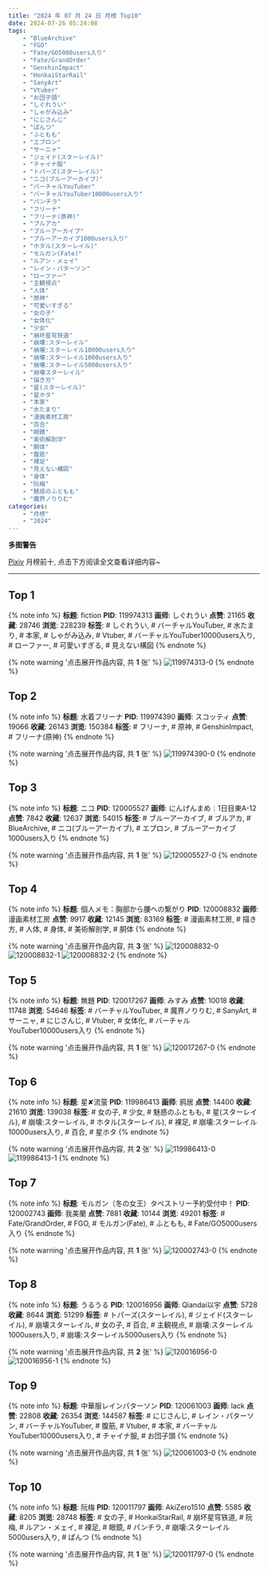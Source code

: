 ```yaml
---
title: "2024 年 07 月 24 日 月榜 Top10"
date: 2024-07-26 05:24:08
tags:
    - "BlueArchive"
    - "FGO"
    - "Fate/GO5000users入り"
    - "Fate/GrandOrder"
    - "GenshinImpact"
    - "HonkaiStarRail"
    - "SanyArt"
    - "Vtuber"
    - "お団子頭"
    - "しぐれうい"
    - "しゃがみ込み"
    - "にじさんじ"
    - "ぱんつ"
    - "ふともも"
    - "エプロン"
    - "サーニャ"
    - "ジェイド(スターレイル)"
    - "チャイナ服"
    - "トパーズ(スターレイル)"
    - "ニコ(ブルーアーカイブ)"
    - "バーチャルYouTuber"
    - "バーチャルYouTuber10000users入り"
    - "パンチラ"
    - "フリーナ"
    - "フリーナ(原神)"
    - "ブルアカ"
    - "ブルーアーカイブ"
    - "ブルーアーカイブ1000users入り"
    - "ホタル(スターレイル)"
    - "モルガン(Fate)"
    - "ルアン・メェイ"
    - "レイン・パターソン"
    - "ローファー"
    - "主観視点"
    - "人体"
    - "原神"
    - "可愛いすぎる"
    - "女の子"
    - "女体化"
    - "少女"
    - "崩坏星穹铁道"
    - "崩壊:スターレイル"
    - "崩壊:スターレイル10000users入り"
    - "崩壊:スターレイル1000users入り"
    - "崩壊:スターレイル5000users入り"
    - "崩壊スターレイル"
    - "描き方"
    - "星(スターレイル)"
    - "星ホタ"
    - "本家"
    - "水たまり"
    - "漫画素材工房"
    - "百合"
    - "眼鏡"
    - "美術解剖学"
    - "胴体"
    - "腹筋"
    - "裸足"
    - "見えない構図"
    - "身体"
    - "阮梅"
    - "魅惑のふともも"
    - "魔界ノりりむ"
categories:
    - "月榜"
    - "2024"
---
```


<i class="fa fa-triangle-exclamation"></i>**多图警告**<i class="fa fa-triangle-exclamation"></i>

[Pixiv](https://www.pixiv.net/) 月榜前十, 点击下方阅读全文查看详细内容~

<!-- more -->

---

## Top 1

{% note info %}
**标题**: fiction
**PID**: 119974313 **画师**: しぐれうい
**点赞**: 21165 **收藏**: 28746 **浏览**: 228239
**标签**: # しぐれうい, # バーチャルYouTuber, # 水たまり, # 本家, # しゃがみ込み, # Vtuber, # バーチャルYouTuber10000users入り, # ローファー, # 可愛いすぎる, # 見えない構図
{% endnote %}

{% note warning '点击展开作品内容, 共 **1** 张' %}
![119974313-0](https://i.pixiv.re/img-original/img/2024/06/26/00/00/11/119974313_p0.jpg)
{% endnote %}

## Top 2

{% note info %}
**标题**: 水着フリーナ
**PID**: 119974390 **画师**: スコッティ
**点赞**: 19066 **收藏**: 26143 **浏览**: 150384
**标签**: # フリーナ, # 原神, # GenshinImpact, # フリーナ(原神)
{% endnote %}

{% note warning '点击展开作品内容, 共 **1** 张' %}
![119974390-0](https://i.pixiv.re/img-original/img/2024/06/26/00/00/29/119974390_p0.jpg)
{% endnote %}

## Top 3

{% note info %}
**标题**: ニコ
**PID**: 120005527 **画师**: にんげんまめ￤1日目東A-12
**点赞**: 7842 **收藏**: 12637 **浏览**: 54015
**标签**: # ブルーアーカイブ, # ブルアカ, # BlueArchive, # ニコ(ブルーアーカイブ), # エプロン, # ブルーアーカイブ1000users入り
{% endnote %}

{% note warning '点击展开作品内容, 共 **1** 张' %}
![120005527-0](https://i.pixiv.re/img-original/img/2024/06/27/01/30/08/120005527_p0.png)
{% endnote %}

## Top 4

{% note info %}
**标题**: 個人メモ：胸部から腰への繋がり
**PID**: 120008832 **画师**: 漫画素材工房
**点赞**: 9917 **收藏**: 12145 **浏览**: 83169
**标签**: # 漫画素材工房, # 描き方, # 人体, # 身体, # 美術解剖学, # 胴体
{% endnote %}

{% note warning '点击展开作品内容, 共 **3** 张' %}
![120008832-0](https://i.pixiv.re/img-original/img/2024/06/27/06/00/08/120008832_p0.jpg)
![120008832-1](https://i.pixiv.re/img-original/img/2024/06/27/06/00/08/120008832_p1.jpg)
![120008832-2](https://i.pixiv.re/img-original/img/2024/06/27/06/00/08/120008832_p2.jpg)
{% endnote %}

## Top 5

{% note info %}
**标题**: 無題
**PID**: 120017267 **画师**: みすみ
**点赞**: 10018 **收藏**: 11748 **浏览**: 54646
**标签**: # バーチャルYouTuber, # 魔界ノりりむ, # SanyArt, # サーニャ, # にじさんじ, # Vtuber, # 女体化, # バーチャルYouTuber10000users入り
{% endnote %}

{% note warning '点击展开作品内容, 共 **1** 张' %}
![120017267-0](https://i.pixiv.re/img-original/img/2024/06/27/16/12/42/120017267_p0.png)
{% endnote %}

## Top 6

{% note info %}
**标题**: 星✘流萤
**PID**: 119986413 **画师**: 鸦居
**点赞**: 14400 **收藏**: 21610 **浏览**: 139038
**标签**: # 女の子, # 少女, # 魅惑のふともも, # 星(スターレイル), # 崩壊:スターレイル, # ホタル(スターレイル), # 裸足, # 崩壊:スターレイル10000users入り, # 百合, # 星ホタ
{% endnote %}

{% note warning '点击展开作品内容, 共 **2** 张' %}
![119986413-0](https://i.pixiv.re/img-original/img/2024/06/26/13/13/18/119986413_p0.jpg)
![119986413-1](https://i.pixiv.re/img-original/img/2024/06/26/13/13/18/119986413_p1.jpg)
{% endnote %}

## Top 7

{% note info %}
**标题**: モルガン（冬の女王）タペストリー予約受付中！
**PID**: 120002743 **画师**: 我美蘭
**点赞**: 7881 **收藏**: 10144 **浏览**: 49201
**标签**: # Fate/GrandOrder, # FGO, # モルガン(Fate), # ふともも, # Fate/GO5000users入り
{% endnote %}

{% note warning '点击展开作品内容, 共 **1** 张' %}
![120002743-0](https://i.pixiv.re/img-original/img/2024/06/27/00/00/45/120002743_p0.jpg)
{% endnote %}

## Top 8

{% note info %}
**标题**: うるうる
**PID**: 120016956 **画师**: Qiandai以宇
**点赞**: 5728 **收藏**: 8644 **浏览**: 51299
**标签**: # トパーズ(スターレイル), # ジェイド(スターレイル), # 崩壊スターレイル, # 女の子, # 百合, # 主観視点, # 崩壊:スターレイル1000users入り, # 崩壊:スターレイル5000users入り
{% endnote %}

{% note warning '点击展开作品内容, 共 **2** 张' %}
![120016956-0](https://i.pixiv.re/img-original/img/2024/06/27/15/55/46/120016956_p0.png)
![120016956-1](https://i.pixiv.re/img-original/img/2024/06/27/15/55/46/120016956_p1.png)
{% endnote %}

## Top 9

{% note info %}
**标题**: 中華服レインパターソン
**PID**: 120061003 **画师**: lack
**点赞**: 22808 **收藏**: 26354 **浏览**: 144587
**标签**: # にじさんじ, # レイン・パターソン, # バーチャルYouTuber, # 腹筋, # Vtuber, # 本家, # バーチャルYouTuber10000users入り, # チャイナ服, # お団子頭
{% endnote %}

{% note warning '点击展开作品内容, 共 **1** 张' %}
![120061003-0](https://i.pixiv.re/img-original/img/2024/06/29/00/00/47/120061003_p0.png)
{% endnote %}

## Top 10

{% note info %}
**标题**: 阮梅
**PID**: 120011797 **画师**: AkiZero1510
**点赞**: 5585 **收藏**: 8205 **浏览**: 28748
**标签**: # 女の子, # HonkaiStarRail, # 崩坏星穹铁道, # 阮梅, # ルアン・メェイ, # 裸足, # 眼鏡, # パンチラ, # 崩壊:スターレイル5000users入り, # ぱんつ
{% endnote %}

{% note warning '点击展开作品内容, 共 **1** 张' %}
![120011797-0](https://i.pixiv.re/img-original/img/2024/06/27/10/00/03/120011797_p0.jpg)
{% endnote %}
